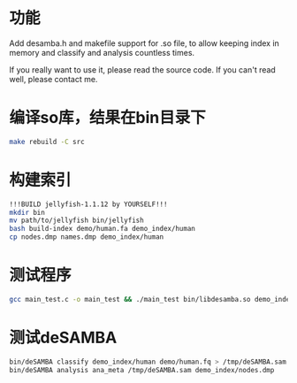 # 功能
Add desamba.h and makefile support for .so file, to allow keeping index in memory and classify and analysis countless times.

If you really want to use it, please read the source code. If you can't read well, please contact me.

# 编译so库，结果在bin目录下
```bash
make rebuild -C src
```

# 构建索引
```bash
!!!BUILD jellyfish-1.1.12 by YOURSELF!!!
mkdir bin
mv path/to/jellyfish bin/jellyfish
bash build-index demo/human.fa demo_index/human
cp nodes.dmp names.dmp demo_index/human
```

# 测试程序
```bash
gcc main_test.c -o main_test && ./main_test bin/libdesamba.so demo_index/human demo/human.fq && rm ./main_test
```

# 测试deSAMBA
```bash
bin/deSAMBA classify demo_index/human demo/human.fq > /tmp/deSAMBA.sam
bin/deSAMBA analysis ana_meta /tmp/deSAMBA.sam demo_index/nodes.dmp
```
